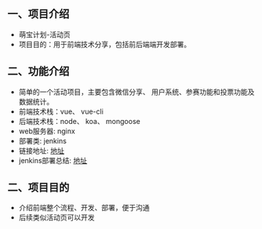 ## 一、项目介绍
- 萌宝计划-活动页
- 项目目的：用于前端技术分享，包括前后端端开发部署。
## 二、功能介绍
- 简单的一个活动项目，主要包含微信分享、 用户系统、参赛功能和投票功能及数据统计。
- 前端技术栈：vue、 vue-cli
- 后端技术栈：node、 koa、 mongoose
- web服务器: nginx
- 部署类: jenkins
- 链接地址: <a href="http://lovebhs.xyz/activity">地址</a>
- jenkins部署总结: <a href="https://www.jianshu.com/p/9049efacdbdb">地址</a>
## 二、项目目的
- 介绍前端整个流程、开发、部署，便于沟通
- 后续类似活动页可以开发
    

